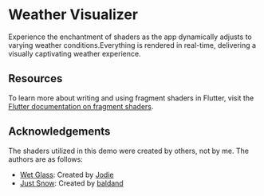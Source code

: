 # Weather Visualizer

Experience the enchantment of shaders as the app dynamically adjusts to varying weather conditions.Everything is rendered in real-time, delivering a visually captivating weather experience.


## Resources

To learn more about writing and using fragment shaders in Flutter, visit the [Flutter documentation on fragment shaders](https://docs.flutter.dev/ui/design/graphics/fragment-shaders).

## Acknowledgements

The shaders utilized in this demo were created by others, not by me. The authors are as follows:

- [Wet Glass](https://www.shadertoy.com/view/XdBBzh): Created by [Jodie](https://www.shadertoy.com/user/Jodie)
- [Just Snow](https://www.shadertoy.com/view/ldsGDn): Created by [baldand](https://www.shadertoy.com/user/baldand)


